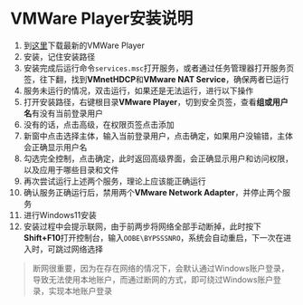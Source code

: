 # VMWare Player安装说明

1. 到[这里](https://customerconnect.vmware.com/en/downloads/search?query=vmware%20player)下载最新的VMWare Player
2. 安装，记住安装路径
3. 安装完成后运行命令`services.msc`打开服务，或者通过任务管理器打开服务页签，往下翻，找到**VMnetHDCP**和**VMware NAT Service**，确保两者已运行
4. 服务未运行的情况，双击运行，如果还是无法运行，进行以下操作
  1. 打开安装路径，右键根目录**VMware Player**，切到安全页签，查看**组或用户名**有没有当前登录用户
  2. 没有的话，点击高级，在权限页签点击添加
  3. 新窗中点击选择主体，输入当前登录用户，点击确定，如果用户没输错，主体会正确显示用户名
  4. 勾选完全控制，点击确定，此时返回高级界面，会正确显示用户和访问权限，以及应用于哪些目录和文件
  5. 再次尝试运行上述两个服务，理论上应该能正确运行
5. 确认服务正确运行后，禁用两个**VMware Network Adapter**，并停止两个服务
6. 进行Windows11安装
7. 安装过程中会提示联网，由于前两步将网络全部手动断掉，此时按下**Shift+F10**打开控制台，输入`OOBE\BYPSSSNRO`，系统会自动重启，下一次在进入时，可跳过网络选择
> 断网很重要，因为在存在网络的情况下，会默认通过Windows账户登录，导致无法使用本地账户，而通过断网的方式，即可绕过Windows账户登录，实现本地账户登录
